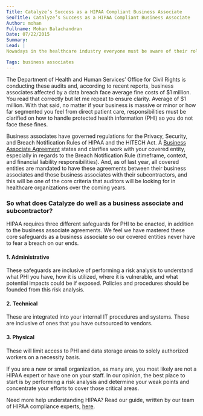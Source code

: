 ```yaml
---
Title: Catalyze’s Success as a HIPAA Compliant Business Associate
SeoTitle: Catalyze’s Success as a HIPAA Compliant Business Associate
Author: mohan
Fullname: Mohan Balachandran
Date: 07/22/2015
Summary: 
Lead: |
Nowadays in the healthcare industry everyone must be aware of their roles in regards to data privacy and security because accountability risk from consumers, moderators, officials, covered entities, and their business associates is higher than ever before. Business associates, due to the HIPAA Final Rule, are now being audited and held liable for enforcing and following privacy HIPAA regulations.

Tags: business associates
---
```

The Department of Health and Human Services’ Office for Civil Rights is conducting these audits and, according to recent reports, business associates affected by a data breach face average fine costs of $1 million. You read that correctly but let me repeat to ensure clarity. Average of $1 million. With that said, no matter if your business is massive or minor or how far segmented you feel from direct patient care, responsibilities must be clarified on how to handle protected health information (PHI) so you do not face these fines.

Business associates have governed regulations for the Privacy, Security, and Breach Notification Rules of HIPAA and the HITECH Act. A [Business Associate Agreement](https://catalyze.io/learn/business-associate-agreements) states and clarifies work with your covered entity, especially in regards to the Breach Notification Rule (timeframe, context, and financial liability responsibilities). And, as of last year, all covered entities are mandated to have these agreements between their business associates and those business associates with their subcontractors, and this will be one of the core criteria that auditors will be looking for in healthcare organizations over the coming years.

### So what does Catalyze do well as a business associate and subcontractor?
HIPAA requires three different safeguards for PHI to be enacted, in addition to the business associate agreements. We feel we have mastered these core safeguards as a business associate so our covered entities never have to fear a breach on our ends. 

#### 1. Administrative
These safeguards are inclusive of performing a risk analysis to understand what PHI you have, how it is utilized, where it is vulnerable, and what potential impacts could be if exposed. Policies and procedures should be founded from this risk analysis.

#### 2. Technical
These are integrated into your internal IT procedures and systems. These are inclusive of ones that you have outsourced to vendors.

#### 3. Physical
These will limit access to PHI and data storage areas to solely authorized workers on a necessity basis.

If you are a new or small organization, as many are, you most likely are not a HIPAA expert or have one on your staff. In our opinion, the best place to start is by performing a risk analysis and determine your weak points and concentrate your efforts to cover those critical areas.

Need more help understanding HIPAA? Read our guide, written by our team of HIPAA compliance experts, [here](https://catalyze.io/hipaa-compliance/).

